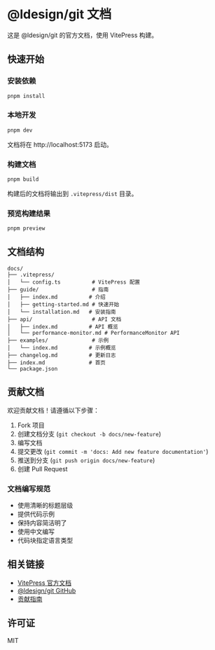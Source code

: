 # @ldesign/git 文档

这是 @ldesign/git 的官方文档，使用 VitePress 构建。

## 快速开始

### 安装依赖

```bash
pnpm install
```

### 本地开发

```bash
pnpm dev
```

文档将在 http://localhost:5173 启动。

### 构建文档

```bash
pnpm build
```

构建后的文档将输出到 `.vitepress/dist` 目录。

### 预览构建结果

```bash
pnpm preview
```

## 文档结构

```
docs/
├── .vitepress/
│   └── config.ts          # VitePress 配置
├── guide/                 # 指南
│   ├── index.md          # 介绍
│   ├── getting-started.md # 快速开始
│   └── installation.md   # 安装指南
├── api/                   # API 文档
│   ├── index.md          # API 概览
│   └── performance-monitor.md # PerformanceMonitor API
├── examples/              # 示例
│   └── index.md          # 示例概览
├── changelog.md          # 更新日志
├── index.md              # 首页
└── package.json
```

## 贡献文档

欢迎贡献文档！请遵循以下步骤：

1. Fork 项目
2. 创建文档分支 (`git checkout -b docs/new-feature`)
3. 编写文档
4. 提交更改 (`git commit -m 'docs: Add new feature documentation'`)
5. 推送到分支 (`git push origin docs/new-feature`)
6. 创建 Pull Request

### 文档编写规范

- 使用清晰的标题层级
- 提供代码示例
- 保持内容简洁明了
- 使用中文编写
- 代码块指定语言类型

## 相关链接

- [VitePress 官方文档](https://vitepress.dev/)
- [@ldesign/git GitHub](https://github.com/your-org/ldesign-git)
- [贡献指南](../CONTRIBUTING.md)

## 许可证

MIT
